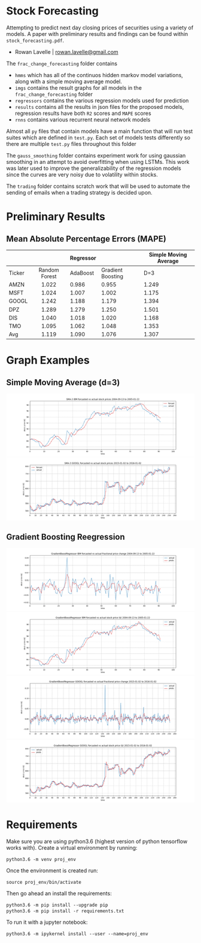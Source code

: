 # Stock Forecasting 
Attempting to predict next day closing prices of securities using a variety of models. A paper with preliminary results and findings can be found within `stock_forecasting.pdf`.

- Rowan Lavelle | <rowan.lavelle@gmail.com>


The `frac_change_forecasting` folder contains 
- `hmms` which has all of the continuos hidden markov model variations, along with a simple moving average model.
- `imgs` contains the result graphs for all models in the `frac_change_forecasting` folder
- `regressors` contains the various regression models used for prediction
- `results` contains all the results in json files for the proposed models, regression results have both `R2` scores and `MAPE` scores
- `rnns` contains various recurrent neural network models 


Almost all `py` files that contain models have a main function that will run test suites which are defined in `test.py`. Each set of models tests differently so there are multiple `test.py` files throughout this folder


The `gauss_smoothing` folder contains experiment work for using gaussian smoothing in an attempt to avoid overfitting when using LSTMs. This work was later used to improve the generalizability of the regression models since the curves are very noisy due to volatility within stocks. 


The `trading` folder contains scratch work that will be used to automate the sending of emails when a trading strategy is decided upon.


# Preliminary Results

## Mean Absolute Percentage Errors (MAPE)

|        |               | Regressor |                   | Simple Moving Average |
|--------|:-------------:|-----------|-------------------|-----------------------|
| Ticker | Random Forest | AdaBoost  | Gradient Boosting | D=3                   |
| AMZN   | 1.022         | 0.986     | 0.955             | 1.249                 |
| MSFT   | 1.024         | 1.007     | 1.002             | 1.175                 |
| GOOGL  | 1.242         | 1.188     | 1.179             | 1.394                 |
| DPZ    | 1.289         | 1.279     | 1.250             | 1.501                 |
| DIS    | 1.040         | 1.018     | 1.020             | 1.168                 |
| TMO    | 1.095         | 1.062     | 1.048             | 1.353                 |
| Avg    | 1.119         | 1.090     | 1.076             | 1.307                 |

# Graph Examples

## Simple Moving Average (d=3)
![](https://github.com/rlavelle/stock-forecasting/blob/master/frac_change_forecasting/imgs/sma/SMA-3%20IBM%20forcasted%20vs%20actual%20stock%20prices%202004-09-13%20to%202005-01-22.png)
![](https://github.com/rlavelle/stock-forecasting/blob/master/frac_change_forecasting/imgs/sma/SMA-3%20GOOGL%20forcasted%20vs%20actual%20stock%20prices%202015-01-02%20to%202016-01-02.png)

## Gradient Boosting Reegression
![](https://github.com/rlavelle/stock-forecasting/blob/master/frac_change_forecasting/imgs/gradient_boosting/GradientBoostRegressor%20IBM%20forcasted%20vs%20actual%20fractional%20price%20change%202004-09-13%20to%202005-01-22.png)
![](https://github.com/rlavelle/stock-forecasting/blob/master/frac_change_forecasting/imgs/gradient_boosting/GradientBoostRegressor%20IBM%20forcasted%20vs%20actual%20stock%20price%20(%24)%202004-09-13%20to%202005-01-22.png)
![](https://github.com/rlavelle/stock-forecasting/blob/master/frac_change_forecasting/imgs/gradient_boosting/GradientBoostRegressor%20GOOGL%20forcasted%20vs%20actual%20fractional%20price%20change%202015-01-02%20to%202016-01-02.png)
![](https://github.com/rlavelle/stock-forecasting/blob/master/frac_change_forecasting/imgs/gradient_boosting/GradientBoostRegressor%20GOOGL%20forcasted%20vs%20actual%20stock%20price%20(%24)%202015-01-02%20to%202016-01-02.png)


# Requirements

Make sure you are using python3.6 (highest version of python tensorflow works with). Create a virtual environment by running:

```
python3.6 -m venv proj_env
```

Once the environment is created run:

```
source proj_env/bin/activate
```

Then go ahead an install the requirements:

```
python3.6 -m pip install --upgrade pip
python3.6 -m pip install -r requirements.txt
```

To run it with a jupyter notebook:

```
python3.6 -m ipykernel install --user --name=proj_env
```
